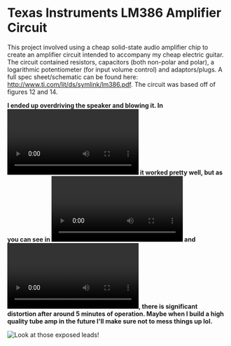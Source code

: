 # Texas Instruments LM386 Amplifier Circuit

This project involved using a cheap solid-state audio amplifier chip to create an amplifier circuit intended to accompany my cheap electric guitar. The circuit contained resistors, capacitors (both non-polar and polar), a logarithmic potentiometer (for input volume control) and adaptors/plugs. A full spec sheet/schematic can be found here: http://www.ti.com/lit/ds/symlink/lm386.pdf. The circuit was based off of figures 12 and 14.

**I ended up overdriving the speaker and blowing it. In ![VID_1](https://raw.githubusercontent.com/alainlou/lm386-audio-amp/master/VID_1.mp4) it worked pretty well, but as you can see in ![VID_2](https://raw.githubusercontent.com/alainlou/lm386-audio-amp/master/VID_2.mp4) and ![VID_3](https://raw.githubusercontent.com/alainlou/lm386-audio-amp/master/VID_3.mp4), there is significant distortion after around 5 minutes of operation. Maybe when I build a high quality tube amp in the future I'll make sure not to mess things up lol.**

![Look at those exposed leads!](https://raw.githubusercontent.com/alainlou/lm386-audio-amp/master/IMG_1.jpg)
